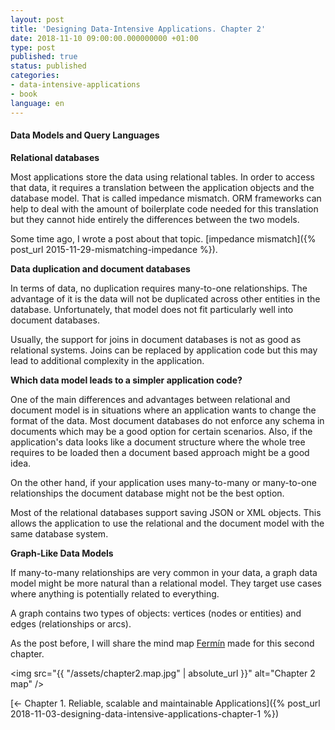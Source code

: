 ```yaml
---
layout: post
title: 'Designing Data-Intensive Applications. Chapter 2'
date: 2018-11-10 09:00:00.000000000 +01:00
type: post
published: true 
status: published
categories:
- data-intensive-applications
- book
language: en
---
```


#### Data Models and Query Languages

**Relational databases**

Most applications store the data using relational tables. In order to access that data, it requires a translation between the application objects and the database model. That is called impedance mismatch.
ORM frameworks can help to deal with the amount of boilerplate code needed for this translation but they cannot hide entirely the differences between the two models.

Some time ago, I wrote a post about that topic. [impedance mismatch]({% post_url 2015-11-29-mismatching-impedance %}).

**Data duplication and document databases**

In terms of data, no duplication requires many-to-one relationships. The advantage of it is the data will not be duplicated across other entities in the database. Unfortunately, that model does not fit particularly well into document databases.

Usually, the support for joins in document databases is not as good as relational systems. Joins can be replaced by application code but this may lead to additional complexity in the application.

**Which data model leads to a simpler application code?**

One of the main differences and advantages between relational and document model is in situations where an application wants to change the format of the data. Most document databases do not enforce any schema in documents which may be a good option for certain scenarios. Also, if the application's data looks like a document structure where the whole tree requires to be loaded then a document based approach might be a good idea.

On the other hand, if your application uses many-to-many or many-to-one relationships the document database might not be the best option.

Most of the relational databases support saving JSON or XML objects. This allows the application to use the relational and the document model with the same database system.

**Graph-Like Data Models**

If many-to-many relationships are very common in your data, a graph data model might be more natural than a relational model. They target use cases where anything is potentially related to everything.

A graph contains two types of objects: vertices (nodes or entities) and edges (relationships or arcs).


As the post before, I will share the mind map <a href="https://twitter.com/mintxelas" target="_blank">Fermín</a> made for this second chapter.

<img src="{{ "/assets/chapter2.map.jpg" | absolute_url }}" alt="Chapter 2 map" />

[<- Chapter 1. Reliable, scalable and maintainable Applications]({% post_url 2018-11-03-designing-data-intensive-applications-chapter-1 %})